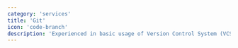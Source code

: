 ```yaml
---
category: 'services'
title: 'Git'
icon: 'code-branch'
description: 'Experienced in basic usage of Version Control System (VCS) / Git. Published all my projects on Github to make it easier for individuals and teams for collaboration.'
---
```

